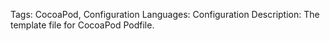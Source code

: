Tags: CocoaPod, Configuration
Languages: Configuration
Description: The template file for CocoaPod Podfile.
